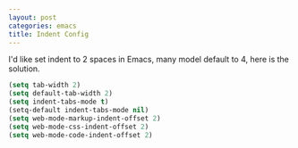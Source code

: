 ```yaml
---
layout: post
categories: emacs
title: Indent Config
---
```


I'd like set indent to 2 spaces in Emacs, many model default to 4, here is the solution.

```el
(setq tab-width 2)
(setq default-tab-width 2)
(setq indent-tabs-mode t)
(setq-default indent-tabs-mode nil)
(setq web-mode-markup-indent-offset 2)
(setq web-mode-css-indent-offset 2)
(setq web-mode-code-indent-offset 2)
```
